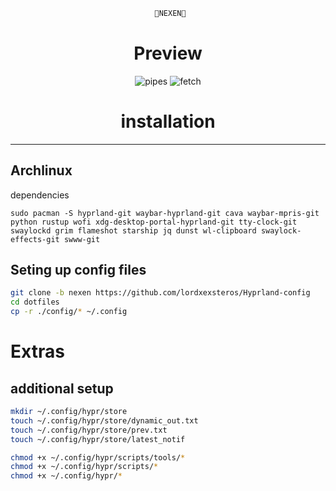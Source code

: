 <div align="justify">

<div align="center">

```ocaml
 🧿NEXEN🧿
```


# Preview
![pipes](./assets/pipes.png)
![fetch](./assets/fetch.png)


</div>
</div>




<div align="justify">

<div align="center">

# installation
 
<hr>
 
</div>
</div>

## Archlinux
dependencies
```
sudo pacman -S hyprland-git waybar-hyprland-git cava waybar-mpris-git python rustup wofi xdg-desktop-portal-hyprland-git tty-clock-git swaylockd grim flameshot starship jq dunst wl-clipboard swaylock-effects-git swww-git
```

## Seting up config files

```bash
git clone -b nexen https://github.com/lordxexsteros/Hyprland-config
cd dotfiles
cp -r ./config/* ~/.config
```

# Extras

## additional setup

```bash
mkdir ~/.config/hypr/store
touch ~/.config/hypr/store/dynamic_out.txt
touch ~/.config/hypr/store/prev.txt
touch ~/.config/hypr/store/latest_notif

chmod +x ~/.config/hypr/scripts/tools/*
chmod +x ~/.config/hypr/scripts/*
chmod +x ~/.config/hypr/*
```




